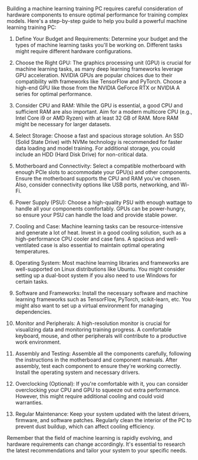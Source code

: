 Building a machine learning training PC requires careful consideration of hardware components to ensure optimal performance for training complex models. Here's a step-by-step guide to help you build a powerful machine learning training PC:

1. Define Your Budget and Requirements:
Determine your budget and the types of machine learning tasks you'll be working on. Different tasks might require different hardware configurations.

2. Choose the Right GPU:
The graphics processing unit (GPU) is crucial for machine learning tasks, as many deep learning frameworks leverage GPU acceleration. NVIDIA GPUs are popular choices due to their compatibility with frameworks like TensorFlow and PyTorch. Choose a high-end GPU like those from the NVIDIA GeForce RTX or NVIDIA A series for optimal performance.

3. Consider CPU and RAM:
While the GPU is essential, a good CPU and sufficient RAM are also important. Aim for a modern multicore CPU (e.g., Intel Core i9 or AMD Ryzen) with at least 32 GB of RAM. More RAM might be necessary for larger datasets.

4. Select Storage:
Choose a fast and spacious storage solution. An SSD (Solid State Drive) with NVMe technology is recommended for faster data loading and model training. For additional storage, you could include an HDD (Hard Disk Drive) for non-critical data.

5. Motherboard and Connectivity:
Select a compatible motherboard with enough PCIe slots to accommodate your GPU(s) and other components. Ensure the motherboard supports the CPU and RAM you've chosen. Also, consider connectivity options like USB ports, networking, and Wi-Fi.

6. Power Supply (PSU):
Choose a high-quality PSU with enough wattage to handle all your components comfortably. GPUs can be power-hungry, so ensure your PSU can handle the load and provide stable power.

7. Cooling and Case:
Machine learning tasks can be resource-intensive and generate a lot of heat. Invest in a good cooling solution, such as a high-performance CPU cooler and case fans. A spacious and well-ventilated case is also essential to maintain optimal operating temperatures.

8. Operating System:
Most machine learning libraries and frameworks are well-supported on Linux distributions like Ubuntu. You might consider setting up a dual-boot system if you also need to use Windows for certain tasks.

9. Software and Frameworks:
Install the necessary software and machine learning frameworks such as TensorFlow, PyTorch, scikit-learn, etc. You might also want to set up a virtual environment for managing dependencies.

10. Monitor and Peripherals:
A high-resolution monitor is crucial for visualizing data and monitoring training progress. A comfortable keyboard, mouse, and other peripherals will contribute to a productive work environment.

11. Assembly and Testing:
Assemble all the components carefully, following the instructions in the motherboard and component manuals. After assembly, test each component to ensure they're working correctly. Install the operating system and necessary drivers.

12. Overclocking (Optional):
If you're comfortable with it, you can consider overclocking your CPU and GPU to squeeze out extra performance. However, this might require additional cooling and could void warranties.

13. Regular Maintenance:
Keep your system updated with the latest drivers, firmware, and software patches. Regularly clean the interior of the PC to prevent dust buildup, which can affect cooling efficiency.

Remember that the field of machine learning is rapidly evolving, and hardware requirements can change accordingly. It's essential to research the latest recommendations and tailor your system to your specific needs.